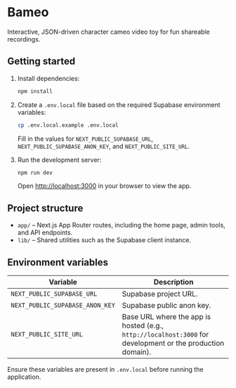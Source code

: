 # Bameo

Interactive, JSON-driven character cameo video toy for fun shareable recordings.

## Getting started

1. Install dependencies:

   ```bash
   npm install
   ```

2. Create a `.env.local` file based on the required Supabase environment variables:

   ```bash
   cp .env.local.example .env.local
   ```

   Fill in the values for `NEXT_PUBLIC_SUPABASE_URL`, `NEXT_PUBLIC_SUPABASE_ANON_KEY`, and `NEXT_PUBLIC_SITE_URL`.

3. Run the development server:

   ```bash
   npm run dev
   ```

   Open [http://localhost:3000](http://localhost:3000) in your browser to view the app.

## Project structure

- `app/` – Next.js App Router routes, including the home page, admin tools, and API endpoints.
- `lib/` – Shared utilities such as the Supabase client instance.

## Environment variables

| Variable | Description |
| --- | --- |
| `NEXT_PUBLIC_SUPABASE_URL` | Supabase project URL. |
| `NEXT_PUBLIC_SUPABASE_ANON_KEY` | Supabase public anon key. |
| `NEXT_PUBLIC_SITE_URL` | Base URL where the app is hosted (e.g., `http://localhost:3000` for development or the production domain). |

Ensure these variables are present in `.env.local` before running the application.
